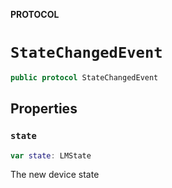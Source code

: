 **PROTOCOL**

# `StateChangedEvent`

```swift
public protocol StateChangedEvent
```

## Properties
### `state`

```swift
var state: LMState
```

The new device state

